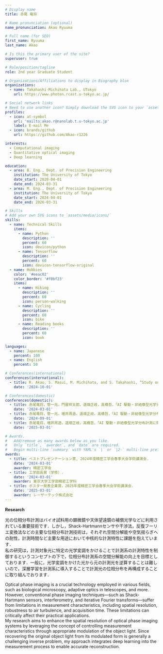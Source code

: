 ```yaml
---
# Display name
title: 赤尾 竜将

# Name pronunciation (optional)
name_pronunciation: Akao Ryuuma

# Full name (for SEO)
first_name: Ryuuma
last_name: Akao

# Is this the primary user of the site?
superuser: true

# Role/position/tagline
role: 2nd year Graduate Student 

# Organizations/Affiliations to display in Biography blox
organizations:
  - name: Takahashi-Michihata Lab., UTokyo
    url: https://www.photon.rcast.u-tokyo.ac.jp/

# Social network links
# Need to use another icon? Simply download the SVG icon to your `assets/media/icons/` folder.
profiles:
  - icon: at-symbol
    url: 'mailto:akao.r@nanolab.t.u-tokyo.ac.jp'
    label: E-mail Me
  - icon: brands/github
    url: https://github.com/Akao-r1226

interests:
  - Computational imaging
  - Quantitative optical imaging
  - Deep learning

education:
  - area: B. Eng., Dept. of Precision Engineering
    institution: The University of Tokyo
    date_start: 2020-04-01
    date_end: 2024-03-31
  - area: M. Eng., Dept. of Precision Engineering
    institution: The University of Tokyo
    date_start: 2024-04-01
    date_end: 2026-03-31

# Skills
# Add your own SVG icons to `assets/media/icons/`
skills:
  - name: Technical Skills
    items:
      - name: Python
        description: ''
        percent: 60
        icon: devicon/python
      - name: Tensorflow
        description: ''
        percent: 60
        icon: devicon-tensorflow-original
  - name: Hobbies
    color: '#eeac02'
    color_border: '#f0bf23'
    items:
      - name: Hiking
        description: ''
        percent: 60
        icon: person-walking
      - name: Cycling
        description: ''
        percent: 60
        icon: bike
      - name: Reading books
        description: ''
        percent: 60
        icon: book

languages:
  - name: Japanese
    percent: 100
  - name: English
    percent: 50

# Conferences(international)
conferences(international):
  - title: R. Akao, S. Masui, M. Michihata, and S. Takahashi, “Study on AI-driven Optical Distribution Measurement without   Forming Images -Development of Rapid Phase Distribution Measurement Method-,” in The 20th International Conference on Precision Engineering.
    date: '2024-10-01'

# Conferences(domestic)
conferences(domestic):
  - title: 赤尾竜将，管一兆，門屋祥太郎，道畑正岐，高橋哲，「AI 駆動・非結像型光学分布計測に関する研究（第一報）―高速位相分布測定法の開発―」，2024 年度精密工学会春季大会学術講演会．
    date: '2024-03-01'
  - title: 赤尾竜将，管一兆，増井周造，道畑正岐，高橋哲，「AI 駆動・非結像型光学分布計測に関する研究（第二報）―提案高速位相分布測定法の実証―」，2024 年度精密工学会秋季大会学術講演会．
    date: '2024-09-01'
  - title: 赤尾竜将，増井周造，道畑正岐，高橋哲，「AI 駆動・非結像型光学分布計測に関する研究（第三報）―レンズレス型位相分布測定法の提案と基本概念実証―」，2025 年度精密工学会春季大会学術講演会．
    date: '2025-03-01'

# Awards.
#   Add/remove as many awards below as you like.
#   Only `title`, `awarder`, and `date` are required.
#   Begin multi-line `summary` with YAML's `|` or `|2-` multi-line prefix and indent 2 spaces below.
awards:
  - title: ベストプレゼンテーション賞, 2024年度精密工学会春季大会学術講演会.
    date: '2024-03-01'
    awarder: 精密工学会
  - title: 工学部長賞（学修）.
    date: '2024-03-01'
    awarder: 東京大学工学部精密工学科
  - title: ポスター発表企業賞，2025年度精密工学会春季大会学術講演会.
    date: '2025-03-01'
    awarder: レーザーテック株式会社
---
```


**Research**　　
  
光の位相分布計測はバイオ試料用の顕微鏡や天体望遠鏡の補償光学などに利用されている重要技術です．しかし，Shack-Hartmannセンサや干渉法，反復フーリエ変換法などの主要な位相分布計測技術は，それぞれ空間分解能や空気揺らぎへの耐性，計測時間など主要な用途において中核的な計測特性に課題を抱えています．  
私の研究は，計測対象光に特定の光学変調をかけることで計測系の計測特性を制御するというコンセプトの下で，位相分布計測系の空間分解能の向上を目標としております．一般に，光学変調をかけた光から元の計測光を逆算することは難しいので，深層学習を計測系に導入することで計測光の位相分布を再構成することに取り組んでおります．

Optical phase imaging is a crucial technology employed in various fields, such as biological microscopy, adaptive optics in telescopes, and more. However, conventional phase imaging techniques—such as Shack-Hartmann sensors, interferometry, and iterative Fourier transforms—suffer from limitations in measurement characteristics, including spatial resolution, robustness to air turbulence, and acquisition time. These limitations can critically affect their practical applications.  
My research aims to enhance the spatial resolution of optical phase imaging systems by leveraging the concept of controlling measurement characteristics through appropriate modulation of the object light. Since recovering the original object light from its modulated form is generally a challenging inverse problem, my approach integrates deep learning into the measurement process to enable accurate reconstruction.